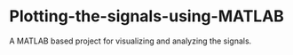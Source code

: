 # Plotting-the-signals-using-MATLAB
A MATLAB based project for visualizing and analyzing the signals.
